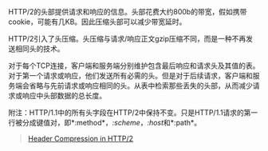 ​		HTTP/2的头部提供请求和响应的信息。头部花费大约800b的带宽，假如携带cookie，可能有几KB。因此压缩头部可以减少带宽延时。

​		HTTP/2引入了头压缩。头压缩与请求/响应正文gzip压缩不同，而是一种不再发送相同头的技术。

​		对于每个TCP连接，客户端和服务端分别维护包含最后响应和请求头及其值的表。对于第一个请求或响应，他们发送所有必需的头。但是对于后续请求，客户端和服务端会省略与先前请求或响应相同的头。从表中检索那些丢失的头部，从而减少请求或响应中头部数据的总长度。

​		附注：HTTP/1.1中的所有头字段在HTTP/2中保持不变。只是HTTP/1.1请求的第一行被分成键值对，即*:method*，*:scheme*，*:host*和*:path*。



> [Header Compression in HTTP/2](<http://qnimate.com/header-compression-in-http2/>)